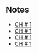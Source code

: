 ## Notes
- [CH # 1](http://google.com)
- [CH # 1](http://google.com)
- [CH # 1](http://google.com)
- [CH # 1](http://google.com)
